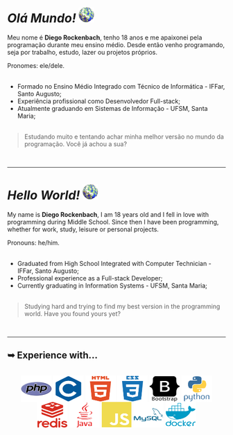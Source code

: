 # <i> Olá Mundo! </i> <img src="assets/earth.gif" width="35px" height="35px"/>
Meu nome é **Diego Rockenbach**, tenho 18 anos e me apaixonei pela programação durante meu ensino médio. Desde então venho programando, seja por trabalho, estudo, lazer ou projetos próprios.

Pronomes: ele/dele. <br><br>

- Formado no Ensino Médio Integrado com Técnico de Informática - IFFar, Santo Augusto;
- Experiência profissional como Desenvolvedor Full-stack;
- Atualmente graduando em Sistemas de Informação - UFSM, Santa Maria; <br><br>


> Estudando muito e tentando achar minha melhor versão no mundo da programação. Você já achou a sua?
<br>

---

# <i> Hello World! </i> <img src="assets/earth.gif" width="35px" height="35px"/>

My name is **Diego Rockenbach**, I am 18 years old and I fell in love with programming during Middle School. Since then I have been programming, whether for work, study, leisure or personal projects.

Pronouns: he/him. <br><br>

- Graduated from High School Integrated with Computer Technician - IFFar, Santo Augusto;
- Professional experience as a Full-stack Developer;
- Currently graduating in Information Systems - UFSM, Santa Maria; <br><br>


> Studying hard and trying to find my best version in the programming world. Have you found yours yet?
<br>

---


## <b> ➥ Experience with... </b>

<div align="center"><br>
  <a href="https://www.php.net/" target="_blank"><img align="center" alt="Diego-PHP" height="60" width="70" src="https://raw.githubusercontent.com/devicons/devicon/master/icons/php/php-original.svg"></a>
  <a href="https://en.wikipedia.org/wiki/C_(programming_language)/" target="_blank"><img align="center" alt="Diego-C" height="60" width="70" src="https://raw.githubusercontent.com/devicons/devicon/master/icons/c/c-plain.svg"></a>
  <a href="https://developer.mozilla.org/docs/Web/HTML/" target="_blank"><img align="center" alt="Diego-HTML" height="60" width="70" src="https://raw.githubusercontent.com/devicons/devicon/master/icons/html5/html5-plain-wordmark.svg"></a>
  <a href="https://developer.mozilla.org/docs/Web/CSS" target="_blank"><img align="center" alt="Diego-CSS" height="60" width="70" src="https://raw.githubusercontent.com/devicons/devicon/master/icons/css3/css3-plain-wordmark.svg"></a>
  <a href="https://getbootstrap.com/" target="_blank"><img align="center" alt="Diego-BOOTSTRAP" height="60" width="70" src="https://raw.githubusercontent.com/devicons/devicon/master/icons/bootstrap/bootstrap-plain-wordmark.svg"></a>
  <a href="https://www.python.org/" target="_blank"><img align="center" alt="Diego-PYTHON" height="60" width="70" src="https://raw.githubusercontent.com/devicons/devicon/master/icons/python/python-original-wordmark.svg"></a>
  <a href="https://redis.com/" target="_blank"><img align="center" alt="Diego-REDIS" height="60" width="70" src="https://raw.githubusercontent.com/devicons/devicon/master/icons/redis/redis-plain-wordmark.svg"></a>
  <a href="https://www.java.com/" target="_blank"><img align="center" alt="Diego-JAVA" height="60" width="70" src="https://raw.githubusercontent.com/devicons/devicon/master/icons/java/java-plain-wordmark.svg"></a>
  <a href="https://developer.mozilla.org/docs/Web/JavaScript" target="_blank"><img align="center" alt="Diego-JAVASCRIPT" height="60" width="70" src="https://raw.githubusercontent.com/devicons/devicon/master/icons/javascript/javascript-plain.svg"></a>
  <a href="https://en.wikipedia.org/wiki/SQL" target="_blank"><img align="center" alt="Diego-SQL" height="60" width="70" src="https://raw.githubusercontent.com/devicons/devicon/master/icons/mysql/mysql-plain-wordmark.svg"></a>
  <a href="https://www.docker.com/" target="_blank"><img align="center" alt="Diego-DOCKER" height="60" width="70" src="https://raw.githubusercontent.com/devicons/devicon/master/icons/docker/docker-plain-wordmark.svg"></a>

</div>
